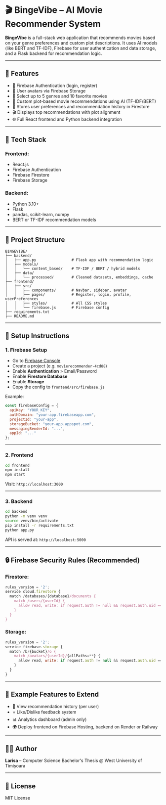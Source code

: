 # 🎬 BingeVibe – AI Movie Recommender System

**BingeVibe** is a full-stack web application that recommends movies based on your genre preferences and custom plot descriptions. It uses AI models (like BERT and TF-IDF), Firebase for user authentication and data storage, and a Flask backend for recommendation logic.

---

## 🚀 Features

- 🔐 Firebase Authentication (login, register)
- 👤 User avatars via Firebase Storage
- 🎯 Select up to 5 genres and 10 favorite movies
- 🧠 Custom plot-based movie recommendations using AI (TF-IDF/BERT)
- 💾 Stores user preferences and recommendation history in Firestore
- 🎬 Displays top recommendations with plot alignment
- 🌐 Full React frontend and Python backend integration

---

## 🧠 Tech Stack

### Frontend:
- React.js
- Firebase Authentication
- Firebase Firestore
- Firebase Storage

### Backend:
- Python 3.10+
- Flask
- pandas, scikit-learn, numpy
- BERT or TF-IDF recommendation models

---

## 📁 Project Structure

```
BINGEVIBE/
├── backend/
│   ├── app.py                # Flask app with recommendation logic
│   ├── models/
│   │   └── content_based/    # TF-IDF / BERT / hybrid models
│   ├── data/
│   │   └── processed/        # Cleaned datasets, embeddings, cache
├── frontend/
│   ├── src/
│   │   ├── components/       # Navbar, sidebar, avatar
│   │   ├── pages/            # Register, login, profile, userPreferences
│   │   ├── styles/           # All CSS styles
│   │   └── firebase.js       # Firebase config
├── requirements.txt
├── README.md
```

---

## 🔧 Setup Instructions

### 1. Firebase Setup
- Go to [Firebase Console](https://console.firebase.google.com/)
- Create a project (e.g. `movierecommender-4cd88`)
- Enable **Authentication** > Email/Password
- Enable **Firestore Database**
- Enable **Storage**
- Copy the config to `frontend/src/firebase.js`

Example:
```js
const firebaseConfig = {
  apiKey: "YOUR_KEY",
  authDomain: "your-app.firebaseapp.com",
  projectId: "your-app",
  storageBucket: "your-app.appspot.com",
  messagingSenderId: "...",
  appId: "..."
};
```

---

### 2. Frontend

```bash
cd frontend
npm install
npm start
```

Visit: `http://localhost:3000`

---

### 3. Backend

```bash
cd backend
python -m venv venv
source venv/bin/activate
pip install -r requirements.txt
python app.py
```

API is served at: `http://localhost:5000`

---

## 🔒 Firebase Security Rules (Recommended)

### Firestore:
```js
rules_version = '2';
service cloud.firestore {
  match /databases/{database}/documents {
    match /users/{userId} {
      allow read, write: if request.auth != null && request.auth.uid == userId;
    }
  }
}
```

### Storage:
```js
rules_version = '2';
service firebase.storage {
  match /b/{bucket}/o {
    match /avatars/{userId}/{allPaths=**} {
      allow read, write: if request.auth != null && request.auth.uid == userId;
    }
  }
}
```

---

## 🧪 Example Features to Extend

- 🧾 View recommendation history (per user)
- ⭐ Like/Dislike feedback system
- 📊 Analytics dashboard (admin only)
- 🌍 Deploy frontend on Firebase Hosting, backend on Render or Railway

---

## 👩‍💻 Author

**Larisa** – Computer Science Bachelor's Thesis @ West University of Timișoara

---

## 📄 License

MIT License
